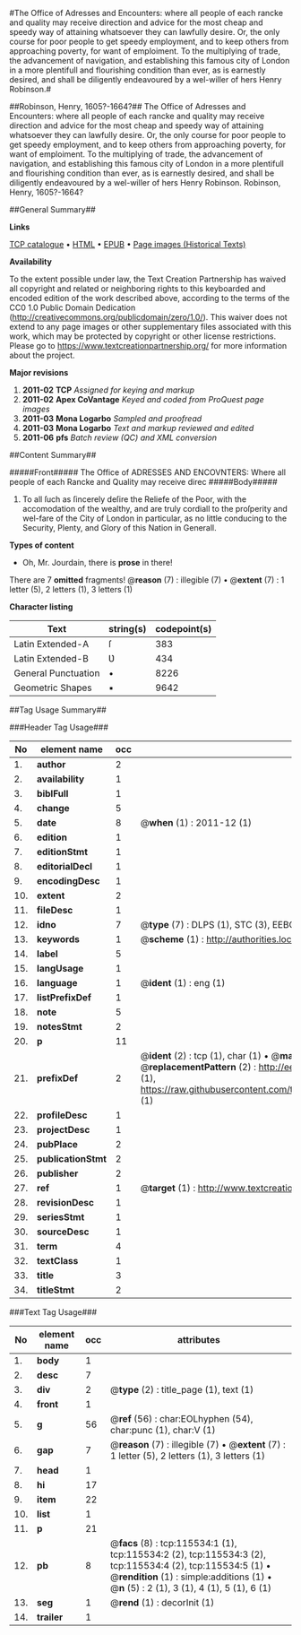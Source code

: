 #The Office of Adresses and Encounters: where all people of each rancke and quality may receive direction and advice for the most cheap and speedy way of attaining whatsoever they can lawfully desire. Or, the only course for poor people to get speedy employment, and to keep others from approaching poverty, for want of emploiment. To the multiplying of trade, the advancement of navigation, and establishing this famous city of London in a more plentifull and flourishing condition than ever, as is earnestly desired, and shall be diligently endeavoured by a wel-willer of hers Henry Robinson.#

##Robinson, Henry, 1605?-1664?##
The Office of Adresses and Encounters: where all people of each rancke and quality may receive direction and advice for the most cheap and speedy way of attaining whatsoever they can lawfully desire. Or, the only course for poor people to get speedy employment, and to keep others from approaching poverty, for want of emploiment. To the multiplying of trade, the advancement of navigation, and establishing this famous city of London in a more plentifull and flourishing condition than ever, as is earnestly desired, and shall be diligently endeavoured by a wel-willer of hers Henry Robinson.
Robinson, Henry, 1605?-1664?

##General Summary##

**Links**

[TCP catalogue](http://www.ota.ox.ac.uk/tcp/)  • 
[HTML](http://tei.it.ox.ac.uk/tcp/Texts-HTML/free/A91/A91885.html)  • 
[EPUB](http://tei.it.ox.ac.uk/tcp/Texts-EPUB/free/A91/A91885.epub) • 
[Page images (Historical Texts)](https://historicaltexts.jisc.ac.uk/eebo-99863339e)

**Availability**

To the extent possible under law, the Text Creation Partnership has waived all copyright and related or neighboring rights to this keyboarded and encoded edition of the work described above, according to the terms of the CC0 1.0 Public Domain Dedication (http://creativecommons.org/publicdomain/zero/1.0/). This waiver does not extend to any page images or other supplementary files associated with this work, which may be protected by copyright or other license restrictions. Please go to https://www.textcreationpartnership.org/ for more information about the project.

**Major revisions**

1. __2011-02__ __TCP__ *Assigned for keying and markup*
1. __2011-02__ __Apex CoVantage__ *Keyed and coded from ProQuest page images*
1. __2011-03__ __Mona Logarbo__ *Sampled and proofread*
1. __2011-03__ __Mona Logarbo__ *Text and markup reviewed and edited*
1. __2011-06__ __pfs__ *Batch review (QC) and XML conversion*

##Content Summary##

#####Front#####
The Office of ADRESSES AND ENCOVNTERS: Where all people of each Rancke and Quality may receive direc
#####Body#####

1. To all ſuch as ſincerely deſire the Reliefe of the Poor, with the accomodation of the wealthy, and are truly cordiall to the proſperity and wel-fare of the City of London in particular, as no little conducing to the Security, Plenty, and Glory of this Nation in Generall.

**Types of content**

  * Oh, Mr. Jourdain, there is **prose** in there!

There are 7 **omitted** fragments! 
 @__reason__ (7) : illegible (7)  •  @__extent__ (7) : 1 letter (5), 2 letters (1), 3 letters (1)

**Character listing**


|Text|string(s)|codepoint(s)|
|---|---|---|
|Latin Extended-A|ſ|383|
|Latin Extended-B|Ʋ|434|
|General Punctuation|•|8226|
|Geometric Shapes|▪|9642|

##Tag Usage Summary##

###Header Tag Usage###

|No|element name|occ|attributes|
|---|---|---|---|
|1.|__author__|2||
|2.|__availability__|1||
|3.|__biblFull__|1||
|4.|__change__|5||
|5.|__date__|8| @__when__ (1) : 2011-12 (1)|
|6.|__edition__|1||
|7.|__editionStmt__|1||
|8.|__editorialDecl__|1||
|9.|__encodingDesc__|1||
|10.|__extent__|2||
|11.|__fileDesc__|1||
|12.|__idno__|7| @__type__ (7) : DLPS (1), STC (3), EEBO-CITATION (1), PROQUEST (1), VID (1)|
|13.|__keywords__|1| @__scheme__ (1) : http://authorities.loc.gov/ (1)|
|14.|__label__|5||
|15.|__langUsage__|1||
|16.|__language__|1| @__ident__ (1) : eng (1)|
|17.|__listPrefixDef__|1||
|18.|__note__|5||
|19.|__notesStmt__|2||
|20.|__p__|11||
|21.|__prefixDef__|2| @__ident__ (2) : tcp (1), char (1)  •  @__matchPattern__ (2) : ([0-9\-]+):([0-9IVX]+) (1), (.+) (1)  •  @__replacementPattern__ (2) : http://eebo.chadwyck.com/downloadtiff?vid=$1&page=$2 (1), https://raw.githubusercontent.com/textcreationpartnership/Texts/master/tcpchars.xml#$1 (1)|
|22.|__profileDesc__|1||
|23.|__projectDesc__|1||
|24.|__pubPlace__|2||
|25.|__publicationStmt__|2||
|26.|__publisher__|2||
|27.|__ref__|1| @__target__ (1) : http://www.textcreationpartnership.org/docs/. (1)|
|28.|__revisionDesc__|1||
|29.|__seriesStmt__|1||
|30.|__sourceDesc__|1||
|31.|__term__|4||
|32.|__textClass__|1||
|33.|__title__|3||
|34.|__titleStmt__|2||


###Text Tag Usage###

|No|element name|occ|attributes|
|---|---|---|---|
|1.|__body__|1||
|2.|__desc__|7||
|3.|__div__|2| @__type__ (2) : title_page (1), text (1)|
|4.|__front__|1||
|5.|__g__|56| @__ref__ (56) : char:EOLhyphen (54), char:punc (1), char:V (1)|
|6.|__gap__|7| @__reason__ (7) : illegible (7)  •  @__extent__ (7) : 1 letter (5), 2 letters (1), 3 letters (1)|
|7.|__head__|1||
|8.|__hi__|17||
|9.|__item__|22||
|10.|__list__|1||
|11.|__p__|21||
|12.|__pb__|8| @__facs__ (8) : tcp:115534:1 (1), tcp:115534:2 (2), tcp:115534:3 (2), tcp:115534:4 (2), tcp:115534:5 (1)  •  @__rendition__ (1) : simple:additions (1)  •  @__n__ (5) : 2 (1), 3 (1), 4 (1), 5 (1), 6 (1)|
|13.|__seg__|1| @__rend__ (1) : decorInit (1)|
|14.|__trailer__|1||
